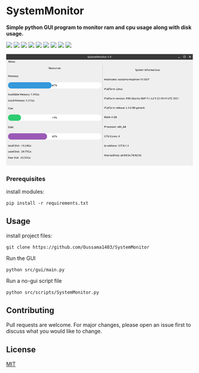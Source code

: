 # SystemMonitor
<b>Simple python GUI program to monitor ram and cpu usage along with disk usage.</b>
<p>
  <img  src="https://img.shields.io/github/stars/Oussama1403/SystemMonitor" />
  <img src="https://img.shields.io/github/contributors/Oussama1403/SystemMonitor" />
  <img src="https://img.shields.io/github/last-commit/Oussama1403/SystemMonitor" />
  <img src="https://visitor-badge.laobi.icu/badge?page_id=Oussama1403.SystemMonitor" />
  <img src="https://img.shields.io/github/languages/count/Oussama1403/SystemMonitor" />
  <img src="https://img.shields.io/github/languages/top/Oussama1403/SystemMonitor" />

  <img src="https://img.shields.io/badge/license-MIT-blue.svg?color=f64152" />
  <img  src="https://img.shields.io/github/issues/Oussama1403/SystemMonitor" />
  <img  src="https://img.shields.io/github/issues-pr/Oussama1403/SystemMonitor" />
</p>

![GUI](images/gui.png)

### Prerequisites

install modules:
```
pip install -r requirements.txt

```

## Usage

install project files:
```
git clone https://github.com/Oussama1403/SystemMonitor

```
Run the GUI

```
python src/gui/main.py

```
Run a no-gui script file

```
python src/scripts/SystemMonitor.py

```
## Contributing

Pull requests are welcome. For major changes, please open an issue first to discuss what you would like to change.

## License
[MIT](https://choosealicense.com/licenses/mit/)
